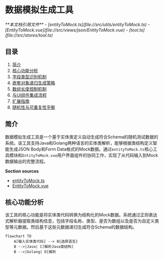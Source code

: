
# 数据模拟生成工具

<cite>
**本文档引用文件**   
- [entityToMock.ts](file://src/utils/entityToMock.ts)
- [EntityToMock.vue](file://src/views/json/EntityToMock.vue)
- [tool.ts](file://src/stores/tool.ts)
</cite>

## 目录
1. [简介](#简介)
2. [核心功能分析](#核心功能分析)
3. [字段类型识别机制](#字段类型识别机制)
4. [嵌套对象递归生成策略](#嵌套对象递归生成策略)
5. [数组长度控制机制](#数组长度控制机制)
6. [与UI组件集成流程](#与ui组件集成流程)
7. [扩展指南](#扩展指南)
8. [随机性与可重复性平衡](#随机性与可重复性平衡)

## 简介
数据模拟生成工具是一个基于实体类定义自动生成符合Schema的随机测试数据的系统。该工具支持Java和Golang两种语言的实体类解析，能够根据类结构定义智能生成JSON Body和Form Data格式的Mock数据。通过`entityToMock.ts`核心工具模块和`EntityToMock.vue`用户界面组件的协同工作，实现了从代码输入到Mock数据输出的完整流程。

**Section sources**
- [entityToMock.ts](file://src/utils/entityToMock.ts#L0-L571)
- [EntityToMock.vue](file://src/views/json/EntityToMock.vue#L0-L649)

## 核心功能分析
该工具的核心功能是将实体类代码转换为结构化的Mock数据。系统通过正则表达式解析器提取类结构信息，包括字段名称、类型、是否为数组以及是否为自定义类型等元数据。然后基于这些元数据递归生成符合Schema的数据结构。

```mermaid
flowchart TD
    A[输入实体类代码] --> B{选择语言}
    B -->|Java| C[解析Java类结构]
    B -->|Golang| D[解析